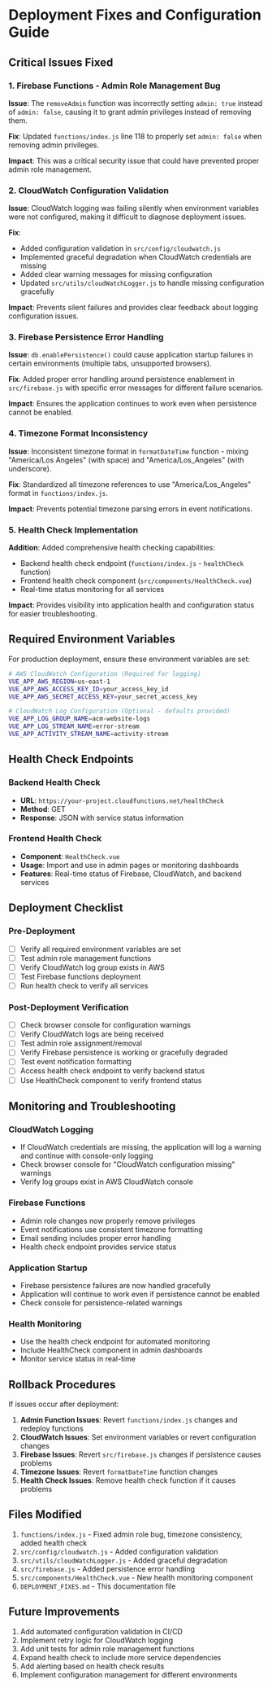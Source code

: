 # Deployment Fixes and Configuration Guide

## Critical Issues Fixed

### 1. Firebase Functions - Admin Role Management Bug
**Issue**: The `removeAdmin` function was incorrectly setting `admin: true` instead of `admin: false`, causing it to grant admin privileges instead of removing them.

**Fix**: Updated `functions/index.js` line 118 to properly set `admin: false` when removing admin privileges.

**Impact**: This was a critical security issue that could have prevented proper admin role management.

### 2. CloudWatch Configuration Validation
**Issue**: CloudWatch logging was failing silently when environment variables were not configured, making it difficult to diagnose deployment issues.

**Fix**: 
- Added configuration validation in `src/config/cloudwatch.js`
- Implemented graceful degradation when CloudWatch credentials are missing
- Added clear warning messages for missing configuration
- Updated `src/utils/cloudWatchLogger.js` to handle missing configuration gracefully

**Impact**: Prevents silent failures and provides clear feedback about logging configuration issues.

### 3. Firebase Persistence Error Handling
**Issue**: `db.enablePersistence()` could cause application startup failures in certain environments (multiple tabs, unsupported browsers).

**Fix**: Added proper error handling around persistence enablement in `src/firebase.js` with specific error messages for different failure scenarios.

**Impact**: Ensures the application continues to work even when persistence cannot be enabled.

### 4. Timezone Format Inconsistency
**Issue**: Inconsistent timezone format in `formatDateTime` function - mixing "America/Los Angeles" (with space) and "America/Los_Angeles" (with underscore).

**Fix**: Standardized all timezone references to use "America/Los_Angeles" format in `functions/index.js`.

**Impact**: Prevents potential timezone parsing errors in event notifications.

### 5. Health Check Implementation
**Addition**: Added comprehensive health checking capabilities:
- Backend health check endpoint (`functions/index.js` - `healthCheck` function)
- Frontend health check component (`src/components/HealthCheck.vue`)
- Real-time status monitoring for all services

**Impact**: Provides visibility into application health and configuration status for easier troubleshooting.

## Required Environment Variables

For production deployment, ensure these environment variables are set:

```bash
# AWS CloudWatch Configuration (Required for logging)
VUE_APP_AWS_REGION=us-east-1
VUE_APP_AWS_ACCESS_KEY_ID=your_access_key_id
VUE_APP_AWS_SECRET_ACCESS_KEY=your_secret_access_key

# CloudWatch Log Configuration (Optional - defaults provided)
VUE_APP_LOG_GROUP_NAME=acm-website-logs
VUE_APP_LOG_STREAM_NAME=error-stream
VUE_APP_ACTIVITY_STREAM_NAME=activity-stream
```

## Health Check Endpoints

### Backend Health Check
- **URL**: `https://your-project.cloudfunctions.net/healthCheck`
- **Method**: GET
- **Response**: JSON with service status information

### Frontend Health Check
- **Component**: `HealthCheck.vue`
- **Usage**: Import and use in admin pages or monitoring dashboards
- **Features**: Real-time status of Firebase, CloudWatch, and backend services

## Deployment Checklist

### Pre-Deployment
- [ ] Verify all required environment variables are set
- [ ] Test admin role management functions
- [ ] Verify CloudWatch log group exists in AWS
- [ ] Test Firebase functions deployment
- [ ] Run health check to verify all services

### Post-Deployment Verification
- [ ] Check browser console for configuration warnings
- [ ] Verify CloudWatch logs are being received
- [ ] Test admin role assignment/removal
- [ ] Verify Firebase persistence is working or gracefully degraded
- [ ] Test event notification formatting
- [ ] Access health check endpoint to verify backend status
- [ ] Use HealthCheck component to verify frontend status

## Monitoring and Troubleshooting

### CloudWatch Logging
- If CloudWatch credentials are missing, the application will log a warning and continue with console-only logging
- Check browser console for "CloudWatch configuration missing" warnings
- Verify log groups exist in AWS CloudWatch console

### Firebase Functions
- Admin role changes now properly remove privileges
- Event notifications use consistent timezone formatting
- Email sending includes proper error handling
- Health check endpoint provides service status

### Application Startup
- Firebase persistence failures are now handled gracefully
- Application will continue to work even if persistence cannot be enabled
- Check console for persistence-related warnings

### Health Monitoring
- Use the health check endpoint for automated monitoring
- Include HealthCheck component in admin dashboards
- Monitor service status in real-time

## Rollback Procedures

If issues occur after deployment:

1. **Admin Function Issues**: Revert `functions/index.js` changes and redeploy functions
2. **CloudWatch Issues**: Set environment variables or revert configuration changes
3. **Firebase Issues**: Revert `src/firebase.js` changes if persistence causes problems
4. **Timezone Issues**: Revert `formatDateTime` function changes
5. **Health Check Issues**: Remove health check function if it causes problems

## Files Modified

1. `functions/index.js` - Fixed admin role bug, timezone consistency, added health check
2. `src/config/cloudwatch.js` - Added configuration validation
3. `src/utils/cloudWatchLogger.js` - Added graceful degradation
4. `src/firebase.js` - Added persistence error handling
5. `src/components/HealthCheck.vue` - New health monitoring component
6. `DEPLOYMENT_FIXES.md` - This documentation file

## Future Improvements

1. Add automated configuration validation in CI/CD
2. Implement retry logic for CloudWatch logging
3. Add unit tests for admin role management functions
4. Expand health check to include more service dependencies
5. Add alerting based on health check results
6. Implement configuration management for different environments